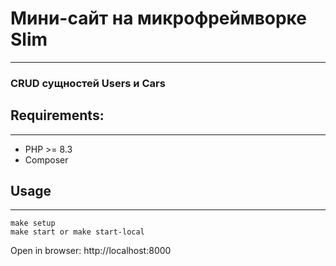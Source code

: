# Мини-сайт на микрофреймворке Slim
____
### CRUD сущностей Users и Cars

## Requirements:
____
- PHP >= 8.3
- Composer

## Usage
____
```
make setup
make start or make start-local
```

Open in browser: http://localhost:8000
